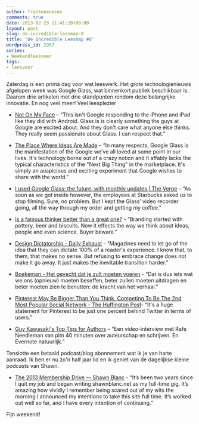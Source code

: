 ```yaml
---
author: frankmeeuwsen
comments: true
date: 2013-02-23 11:41:28+00:00
layout: post
slug: de-incredible-leesmap-8
title: 'De Incredible Leesmap #8'
wordpress_id: 2957
series:
- Weekendleesvoer
tags:
- leesvoer
---
```


Zaterdag is een prima dag voor wat leeswerk. Het grote technologienieuws afgelopen week was Google Glass, wat binnenkort publiek beschikbaar is. Daarom drie artikelen met drie standpunten rondom deze belangrijke innovatie. En nog veel meer! Veel leesplezier







  * [Not On My Face](http://dailyexhaust.com/2013/02/google-glass.html) – “This isn't Google responding to the iPhone and iPad like they did with Android. Glass is is clearly something the guys at Google are excited about. And they don't care what anyone else thinks. They really seem passionate about Glass. I can respect that.”



  * [The Place Where Ideas Are Made](http://one37.net/blog/20/2/2013/google-the-necessary) – “In many respects, Google Glass is the manifestation of the Google we've all loved at some point in our lives. It's technology borne out of a crazy notion and it affably lacks the typical characteristics of the "Next Big Thing" in the marketplace. It's simply an auspicious and exciting experiment that Google wishes to share with the world.”



  * [I used Google Glass: the future, with monthly updates | The Verge](http://www.theverge.com/2013/2/22/4013406/i-used-google-glass-its-the-future-with-monthly-updates) – “As soon as we got inside however, the employees at Starbucks asked us to stop filming. Sure, no problem. But I kept the Glass’ video recorder going, all the way through my order and getting my coffee.” 



  * [Is a famous thinker better than a great one?](http://sethgodin.typepad.com/seths_blog/2013/02/is-a-famous-thinker-better-than-a-great-one.html) - “Branding started with pottery, beer and biscuits. Now it effects the way we think about ideas, people and even science. Buyer beware.”



  * [Design Dictatorship - Daily Exhaust](http://dailyexhaust.com/2013/02/design-dictatorship.html) - “Magazines need to let go of the idea that they can dictate 100% of a reader's experience. I know that, to them, that makes no sense. But refusing to embrace change does not make it go away. It just makes the inevitable transition harder.”



  * [Boekeman - Het gevecht dat je zult moeten voeren](http://boekeman.blogspot.com/2013/02/het-gevecht-dat-je-zult-moeten-voeren.html) - “Dat is dus iets wat we ons (opnieuw) moeten beseffen, beter zullen moeten uitdragen en beter moeten zien te benutten: de kracht van het verhaal.”



  * [Pinterest May Be Bigger Than You Think, Competing To Be The 2nd Most Popular Social Network - The Huffington Post](http://www.huffingtonpost.com/mobileweb/craig-kanalley/pinterest-competing-twitter_b_2697791.html)- “It's a huge statement for Pinterest to be just one percent behind Twitter in terms of users.”



  * [Guy Kawasaki's Top Tips for Authors](http://www.ustream.tv/recorded/29305607) – “Een video-interview met Rafe Needleman van plm 40 minuten over auteurschap en schrijven. En Evernote natuurlijk.”






Tenslotte een betaald podcast/blog abonnement wat ik je van harte aanraad. Ik ben er nu zo'n half jaar lid en ik geniet van de dagelijkse kleine podcasts van Shawn. 







  * [The 2013 Membership Drive — Shawn Blanc](http://shawnblanc.net/2013/02/the-2013-membership-drive/) - “It’s been two years since I quit my job and began writing shawnblanc.net as my full-time gig. It’s amazing how vividly I remember being scared out of my wits the morning I announced my intentions to take this site full time. It’s worked out well so far, and I have every intention of continuing.”





Fijn weekend!



